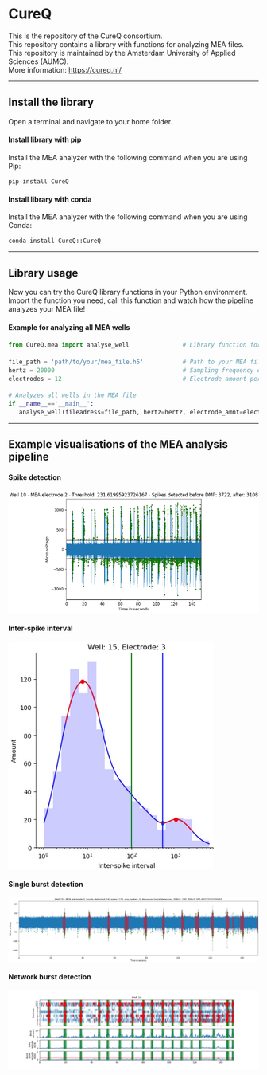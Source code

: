 # CureQ

This is the repository of the CureQ consortium.<br>
This repository contains a library with functions for analyzing MEA files.<br>
This repository is maintained by the Amsterdam University of Applied Sciences (AUMC).<br>
More information: https://cureq.nl/

___

## Install the library
Open a terminal and navigate to your home folder.

#### Install library with pip
Install the MEA analyzer with the following command when you are using Pip:
```shell
pip install CureQ 
```

#### Install library with conda
Install the MEA analyzer with the following command when you are using Conda:
```shell
conda install CureQ::CureQ
```

---

## Library usage
Now you can try the CureQ library functions in your Python environment. <br>
Import the function you need, call this function and watch how the pipeline analyzes your MEA file!

#### Example for analyzing all MEA wells
```python
from CureQ.mea import analyse_well               # Library function for analyzing wells

file_path = 'path/to/your/mea_file.h5'           # Path to your MEA file
hertz = 20000                                    # Sampling frequency of MEA system
electrodes = 12                                  # Electrode amount per well

# Analyzes all wells in the MEA file
if __name__=='__main__':
   analyse_well(fileadress=file_path, hertz=hertz, electrode_amnt=electrodes)
```

---

## Example visualisations of the MEA analysis pipeline

#### Spike detection
![Spike detection well 10 electrode 2](https://github.com/CureQ/CureQ/blob/main/Example_visualisations/Spike_detection_well_10_electrode_2.png)

#### Inter-spike interval
![Inter-spike interval well 15 electrode 3](https://github.com/CureQ/CureQ/blob/main/Example_visualisations/Inter-spike_interval_well_15_electrode_3.png)

#### Single burst detection
![Single burst detection well 15 electrode 3](https://github.com/CureQ/CureQ/blob/main/Example_visualisations/Single_burst_detection_well_15_electrode_3.png)

#### Network burst detection
![Network burst detection well 10](https://github.com/CureQ/CureQ/blob/main/Example_visualisations/Network_burst_detection_well_10.png)

<!--
**CureQ/CureQ** is a ✨ _special_ ✨ repository because its `README.md` (this file) appears on your GitHub profile.
-->
